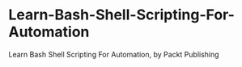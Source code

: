 # Learn-Bash-Shell-Scripting-For-Automation
Learn Bash Shell Scripting For Automation, by Packt Publishing
